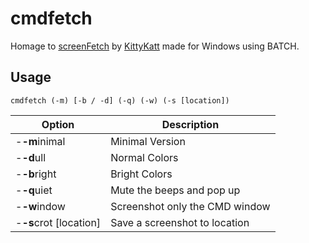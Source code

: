 # cmdfetch
Homage to [screenFetch](https://github.com/KittyKatt/screenFetch) by [KittyKatt](http://www.kittykatt.us/) made for Windows using BATCH.

## Usage
`cmdfetch (-m) [-b / -d] (-q) (-w) (-s [location])`

| Option                 | Description                    |
|------------------------|--------------------------------|
| -**-m**inimal          | Minimal Version                |
| -**-d**ull             | Normal Colors                  |
| -**-b**right           | Bright Colors                  |
| -**-q**uiet            | Mute the beeps and pop up      |
| -**-w**indow           | Screenshot only the CMD window |
| -**-s**crot [location] | Save a screenshot to location  |